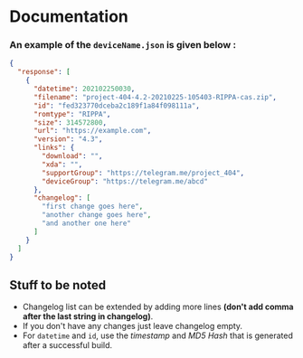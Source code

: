 # Documentation
### An example of the `deviceName.json` is given below :

```JSON
{
  "response": [
    {
      "datetime": 202102250030,
      "filename": "project-404-4.2-20210225-105403-RIPPA-cas.zip",
      "id": "fed323770dceba2c189f1a84f098111a",
      "romtype": "RIPPA",
      "size": 314572800,
      "url": "https://example.com",
      "version": "4.3",
      "links": {
        "download": "",
        "xda": "",
        "supportGroup": "https://telegram.me/project_404",
        "deviceGroup": "https://telegram.me/abcd"
      },
      "changelog": [
        "first change goes here",
        "another change goes here",
        "and another one here"
      ]
    }
  ]
}
```
## Stuff to be noted
- Changelog list can be extended by adding more lines **(don't add comma after the last string in changelog)**.
- If you don't have any changes just leave changelog empty.
- For `datetime` and `id`, use the _timestamp_ and _MD5 Hash_ that is generated after a successful build.
